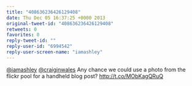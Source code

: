 ```yaml
---
title: "408636236426129408"
date: Thu Dec 05 16:37:25 +0000 2013
original-tweet-id: "408636236426129408"
retweets: 0
favorites: 0
reply-tweet-id: ""
reply-user-id: "6994542"
reply-user-screen-name: "iamashley"
---
```

<a href="https://twitter.com/iamashley">@iamashley</a> <a href="https://twitter.com/craiginwales">@craiginwales</a> Any chance we could use a photo from the flickr pool for a handheld blog post? http://t.co/MObKagQRuQ
